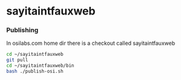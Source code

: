 # sayitaintfauxweb

### Publishing 
In osilabs.com home dir there is a checkout called sayitaintfauxweb

```sh
cd ~/sayitaintfauxweb
git pull
cd ~/sayitaintfauxweb/bin
bash ./publish-osi.sh
```